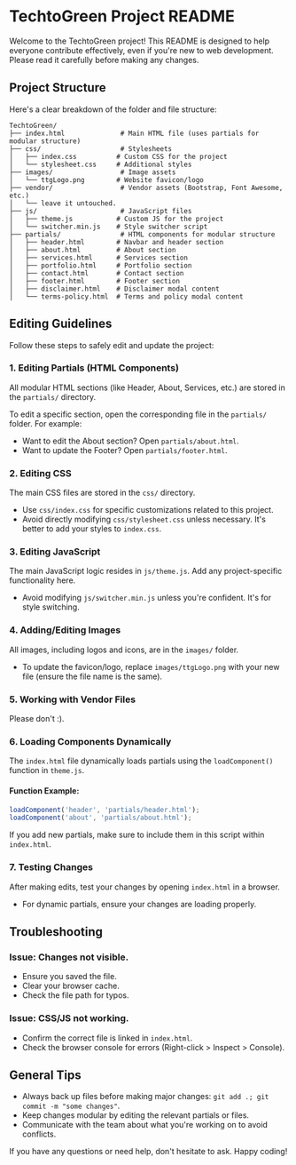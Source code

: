 # TechtoGreen Project README

Welcome to the TechtoGreen project! This README is designed to help everyone contribute effectively, even if you're new to web development. Please read it carefully before making any changes.

## Project Structure

Here's a clear breakdown of the folder and file structure:

```
TechtoGreen/
├── index.html              # Main HTML file (uses partials for modular structure)
├── css/                    # Stylesheets
│   ├── index.css          # Custom CSS for the project
│   └── stylesheet.css     # Additional styles
├── images/                 # Image assets
│   └── ttgLogo.png        # Website favicon/logo
├── vendor/                 # Vendor assets (Bootstrap, Font Awesome, etc.)
│   └── leave it untouched.
├── js/                     # JavaScript files
│   ├── theme.js           # Custom JS for the project
│   └── switcher.min.js    # Style switcher script
├── partials/               # HTML components for modular structure
│   ├── header.html        # Navbar and header section
│   ├── about.html         # About section
│   ├── services.html      # Services section
│   ├── portfolio.html     # Portfolio section
│   ├── contact.html       # Contact section
│   ├── footer.html        # Footer section
│   ├── disclaimer.html    # Disclaimer modal content
│   └── terms-policy.html  # Terms and policy modal content
```

## Editing Guidelines

Follow these steps to safely edit and update the project:

### 1. Editing Partials (HTML Components)

All modular HTML sections (like Header, About, Services, etc.) are stored in the `partials/` directory.

To edit a specific section, open the corresponding file in the `partials/` folder. For example:

- Want to edit the About section? Open `partials/about.html`.
- Want to update the Footer? Open `partials/footer.html`.

### 2. Editing CSS

The main CSS files are stored in the `css/` directory.

- Use `css/index.css` for specific customizations related to this project.
- Avoid directly modifying `css/stylesheet.css` unless necessary. It's better to add your styles to `index.css`.

### 3. Editing JavaScript

The main JavaScript logic resides in `js/theme.js`. Add any project-specific functionality here.

- Avoid modifying `js/switcher.min.js` unless you're confident. It's for style switching.

### 4. Adding/Editing Images

All images, including logos and icons, are in the `images/` folder.

- To update the favicon/logo, replace `images/ttgLogo.png` with your new file (ensure the file name is the same).

### 5. Working with Vendor Files

Please don't :).

### 6. Loading Components Dynamically

The `index.html` file dynamically loads partials using the `loadComponent()` function in `theme.js`.

#### Function Example:

```javascript
loadComponent('header', 'partials/header.html');
loadComponent('about', 'partials/about.html');
```

If you add new partials, make sure to include them in this script within `index.html`.

### 7. Testing Changes

After making edits, test your changes by opening `index.html` in a browser.

- For dynamic partials, ensure your changes are loading properly.

## Troubleshooting

### Issue: Changes not visible.

- Ensure you saved the file.
- Clear your browser cache.
- Check the file path for typos.

### Issue: CSS/JS not working.

- Confirm the correct file is linked in `index.html`.
- Check the browser console for errors (Right-click > Inspect > Console).

## General Tips

- Always back up files before making major changes: `git add .; git commit -m "some changes"`.
- Keep changes modular by editing the relevant partials or files.
- Communicate with the team about what you're working on to avoid conflicts.

If you have any questions or need help, don't hesitate to ask. Happy coding!
